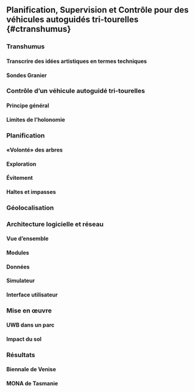 ## Planification, Supervision et Contrôle pour des véhicules autoguidés tri-tourelles {#ctranshumus}

### Transhumus

#### Transcrire des idées artistiques en termes techniques

#### Sondes Granier

### Contrôle d’un véhicule autoguidé tri-tourelles

#### Principe général

#### Limites de l’holonomie

### Planification

#### «Volonté» des arbres

#### Exploration

#### Évitement

#### Haltes et impasses

### Géolocalisation

### Architecture logicielle et réseau

#### Vue d’ensemble

#### Modules

#### Données

#### Simulateur

#### Interface utilisateur

### Mise en œuvre

#### UWB dans un parc

#### Impact du sol

### Résultats

#### Biennale de Venise

#### MONA de Tasmanie
